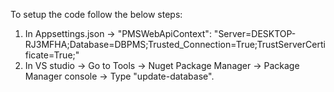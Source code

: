 To setup the code follow the below steps:
1) In Appsettings.json -> "PMSWebApiContext": "Server=DESKTOP-RJ3MFHA;Database=DBPMS;Trusted_Connection=True;TrustServerCertificate=True;"
2) In VS studio -> Go to Tools -> Nuget Package Manager -> Package Manager console -> Type "update-database".
